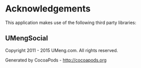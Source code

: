 # Acknowledgements
This application makes use of the following third party libraries:

## UMengSocial

Copyright 2011 - 2015 UMeng.com. All rights reserved.

Generated by CocoaPods - http://cocoapods.org
